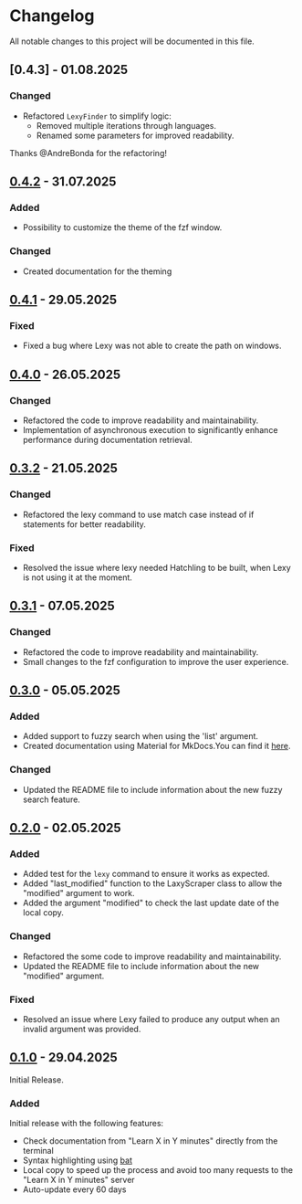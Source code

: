# Changelog

All notable changes to this project will be documented in this file.

## [0.4.3] - 01.08.2025

### Changed

- Refactored `LexyFinder` to simplify logic:
  - Removed multiple iterations through languages.
  - Renamed some parameters for improved readability.

Thanks @AndreBonda for the refactoring!

## [0.4.2] - 31.07.2025

### Added

- Possibility to customize the theme of the fzf window.

### Changed

- Created documentation for the theming

## [0.4.1] - 29.05.2025

### Fixed

- Fixed a bug where Lexy was not able to create the path on windows.

## [0.4.0] - 26.05.2025

### Changed

- Refactored the code to improve readability and maintainability.
- Implementation of asynchronous execution to significantly enhance performance during documentation retrieval.

## [0.3.2] - 21.05.2025

### Changed

- Refactored the lexy command to use match case instead of if statements for better readability.

### Fixed

- Resolved the issue where lexy needed Hatchling to be built, when Lexy is not using it at the moment.

## [0.3.1] - 07.05.2025

### Changed

- Refactored the code to improve readability and maintainability.
- Small changes to the fzf configuration to improve the user experience.

## [0.3.0] - 05.05.2025

### Added

- Added support to fuzzy search when using the 'list' argument.
- Created documentation using Material for MkDocs.You can find it [here](https://antoniorodr.github.io/lexy/).

### Changed

- Updated the README file to include information about the new fuzzy search feature.

## [0.2.0] - 02.05.2025

### Added

- Added test for the `lexy` command to ensure it works as expected.
- Added "last_modified" function to the LaxyScraper class to allow the "modified" argument to work.
- Added the argument "modified" to check the last update date of the local copy.

### Changed

- Refactored the some code to improve readability and maintainability.
- Updated the README file to include information about the new "modified" argument.

### Fixed

- Resolved an issue where Lexy failed to produce any output when an invalid argument was provided.

## [0.1.0] - 29.04.2025

Initial Release.

### Added

Initial release with the following features:

- Check documentation from "Learn X in Y minutes" directly from the terminal
- Syntax highlighting using [bat](https://github.com/sharkdp/bat)
- Local copy to speed up the process and avoid too many requests to the "Learn X in Y minutes" server
- Auto-update every 60 days

[0.4.2]: https://github.com/antoniorodr/lexy/releases/tag/v0.4.2
[0.4.1]: https://github.com/antoniorodr/lexy/releases/tag/v0.4.1
[0.4.0]: https://github.com/antoniorodr/lexy/releases/tag/v0.4.0
[0.3.2]: https://github.com/antoniorodr/lexy/releases/tag/v0.3.2
[0.3.1]: https://github.com/antoniorodr/lexy/releases/tag/v0.3.1
[0.3.0]: https://github.com/antoniorodr/lexy/releases/tag/v0.3.0
[0.2.0]: https://github.com/antoniorodr/lexy/releases/tag/v0.2.0
[0.1.0]: https://github.com/antoniorodr/lexy/releases/tag/v0.1.0
